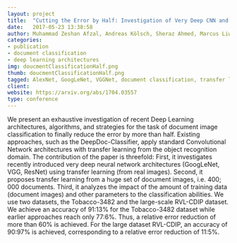 ```yaml
---
layout: project
title:  "Cutting the Error by Half: Investigation of Very Deep CNN and Advanced Training Strategies for Document Image Classification"
date:   2017-05-23 13:38:58
author: Muhammad Zeshan Afzal, Andreas Kölsch, Sheraz Ahmed, Marcus Liwicki
categories:
- publication
- document classification
- deep learning architectures
img: doucmentClassificationHalf.png
thumb: doucmentClassificationHalf.png
tagged: AlexNet, GoogLeNet, VGGNet, document classification, transfer learning
client:
website: https://arxiv.org/abs/1704.03557
type: conference
---
```

We present an exhaustive investigation of recent Deep Learning architectures, algorithms, and strategies for the task of document image classification to finally reduce the error by more than half. Existing approaches, such as the DeepDoc-Classifier, apply standard Convolutional Network architectures with transfer learning from the object recognition domain.
The contribution of the paper is threefold: First, it investigates recently introduced very deep neural network architectures (GoogLeNet, VGG, ResNet) using transfer learning (from real images).
Second, it proposes transfer learning from a huge set of document images, i.e. 400; 000 documents.
Third, it analyzes the impact of the amount of training data (document images) and other parameters to the classification abilities. We use two datasets, the Tobacco-3482 and the large-scale RVL-CDIP dataset. We achieve an accuracy of 91:13% for the Tobacco-3482 dataset while earlier approaches reach only 77:6%. Thus, a relative error reduction of more than 60% is achieved. For the large dataset RVL-CDIP, an accuracy of 90:97% is achieved, corresponding to a relative error reduction of 11:5%.
